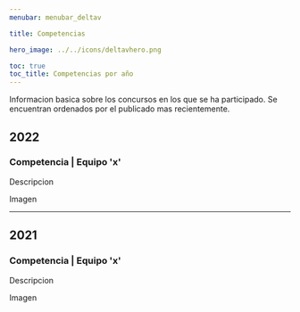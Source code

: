 ```yaml
---
menubar: menubar_deltav

title: Competencias

hero_image: ../../icons/deltavhero.png

toc: true
toc_title: Competencias por año
---
```


Informacion basica sobre los concursos en los que se ha participado. Se encuentran ordenados por el publicado mas recientemente.

## 2022
### Competencia | **Equipo 'x'**
Descripcion 

Imagen

---

## 2021
### Competencia | **Equipo 'x'**
Descripcion 

Imagen